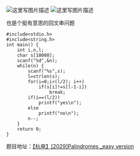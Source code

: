 ![这里写图片描述](http://img.blog.csdn.net/20151220181056632)
![这里写图片描述](http://img.blog.csdn.net/20151220181102840)

也是个挺有意思的回文串问题

```
#include<stdio.h>
#include<string.h>
int main() {
	int i,n,l;
	char s[10000];
	scanf("%d",&n);
	while(n) {
		scanf("%s",s);
		l=strlen(s);
		for(i=0;i<(l/2); i++)
			if(s[i]!=s[l-1-i])
				break;
		if(i==(l/2))
			printf("yes\n");
		else
			printf("no\n");
		n--;
	}
	return 0;
}

```

题目地址：[【杭电】[2029]Palindromes _easy version](http://acm.hdu.edu.cn/showproblem.php?pid=2029)